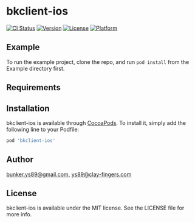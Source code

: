 # bkclient-ios

[![CI Status](https://img.shields.io/travis/bunker.ys89@gmail.com/bkclient-ios.svg?style=flat)](https://travis-ci.org/bunker.ys89@gmail.com/bkclient-ios)
[![Version](https://img.shields.io/cocoapods/v/bkclient-ios.svg?style=flat)](https://cocoapods.org/pods/bkclient-ios)
[![License](https://img.shields.io/cocoapods/l/bkclient-ios.svg?style=flat)](https://cocoapods.org/pods/bkclient-ios)
[![Platform](https://img.shields.io/cocoapods/p/bkclient-ios.svg?style=flat)](https://cocoapods.org/pods/bkclient-ios)

## Example

To run the example project, clone the repo, and run `pod install` from the Example directory first.

## Requirements

## Installation

bkclient-ios is available through [CocoaPods](https://cocoapods.org). To install
it, simply add the following line to your Podfile:

```ruby
pod 'bkclient-ios'
```

## Author

bunker.ys89@gmail.com, ys89@clay-fingers.com

## License

bkclient-ios is available under the MIT license. See the LICENSE file for more info.
